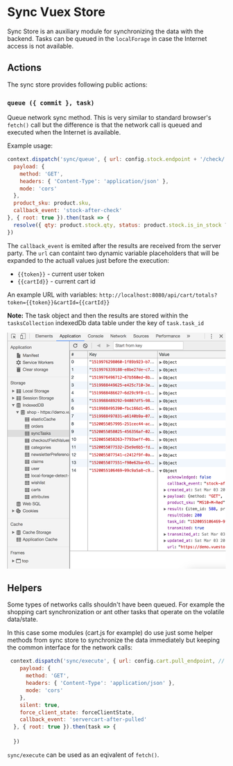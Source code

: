 # Sync Vuex Store

Sync Store is an auxiliary module for synchronizing the data with the backend. Tasks can be queued in the `localForage` in case the Internet access is not available.

## Actions 

The sync store provides following public actions:

### `queue ({ commit }, task)`
Queue network sync method. This is very similar to standard browser's `fetch()` call but the difference is that the network call is queued and executed when the Internet is available.

Example usage:
```js
context.dispatch('sync/queue', { url: config.stock.endpoint + '/check/' + encodeURIComponent(product.sku),
  payload: {
    method: 'GET',
    headers: { 'Content-Type': 'application/json' },
    mode: 'cors'
  },
  product_sku: product.sku,
  callback_event: 'stock-after-check'
}, { root: true }).then(task => {
  resolve({ qty: product.stock.qty, status: product.stock.is_in_stock ? 'ok' : 'out_of_stock', onlineCheckTaskId: task.task_id }) // if not online, cannot check the source of true here
})
```

The `callback_event` is emited after the results are received from the server party.
The `url` can containt two dynamic variable placeholders that will be expanded to the actuall values just before the execution:
- `{{token}}` - current user token
- `{{cartId}}` - current cart id

An example URL with variables: `http://localhost:8080/api/cart/totals?token={{token}}&cartId={{cartId}}`

**Note:** The task object and then the results are stored within the `tasksCollection` indexedDb data table under the key of `task.task_id`

![syncTasks local collection stores the tasks and the results](syncTasks-example.png)

## Helpers

Some types of networks calls shouldn't have been queued. For example the shopping cart synchronization or ant other  tasks that operate on the volatile data/state.

In this case some modules (cart.js for example) do use just some helper methods from sync store to synchronize the data immediately but keeping the common interface for the network calls:

```js
 context.dispatch('sync/execute', { url: config.cart.pull_endpoint, // sync the cart
    payload: {
      method: 'GET',
      headers: { 'Content-Type': 'application/json' },
      mode: 'cors'
    },
    silent: true,
    force_client_state: forceClientState,
    callback_event: 'servercart-after-pulled'
  }, { root: true }).then(task => {

  })
```

`sync/execute` can be used as an eqivalent of `fetch()`.